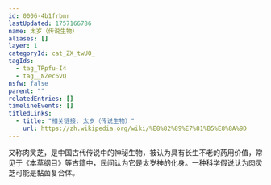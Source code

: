 ```yaml
---
id: 0006-4b1frbmr
lastUpdated: 1757166786
name: 太岁（传说生物）
aliases: []
layer: 1
categoryId: cat_ZX_twUO_
tagIds:
  - tag_TRpfu-I4
  - tag__NZec6vQ
nsfw: false
parent: ""
relatedEntries: []
timelineEvents: []
titledLinks:
  - title: "相关链接: 太岁（传说生物）"
    url: https://zh.wikipedia.org/wiki/%E8%82%89%E7%81%B5%E8%8A%9D
---
```


又称肉灵芝，是中国古代传说中的神秘生物，被认为具有长生不老的药用价值，常见于《本草纲目》等古籍中，民间认为它是太岁神的化身。一种科学假说认为肉灵芝可能是黏菌复合体。